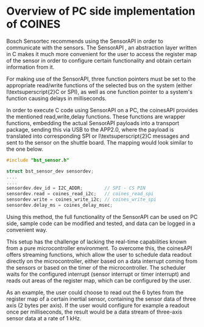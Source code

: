 # Overview of PC side implementation of COINES

Bosch Sensortec recommends using the SensorAPI in order to communicate with the sensors.
The SensorAPI , an abstraction layer written in C makes it much more convenient for the user to access the register map of the sensor in order to configure certain functionality and obtain certain information from it.

For making use of the SensorAPI, three function pointers must be set to the appropriate read/write functions of the selected bus on the system (either I\textsuperscript{2}C or SPI), as well as one function pointer to a system's function causing delays in milliseconds.

In order to execute C code using SensorAPI on a PC, the coinesAPI provides the mentioned read,write,delay functions. These functions are wrapper functions, embedding the actual SensorAPI payloads into a transport package, sending this via USB to the APP2.0, where the payload is translated into corresponding SPI or I\textsuperscript{2}C messages and sent to the sensor on the shuttle board.
The mapping would look similar to the one below.

```C
#include "bst_sensor.h"

struct bst_sensor_dev sensordev;
....
....
sensordev.dev_id = I2C_ADDR;        // SPI - CS PIN
sensordev.read = coines_read_i2c;   // coines_read_spi
sensordev.write = coines_write_i2c; // coines_write_spi
sensordev.delay_ms = coines_delay_msec;
```

Using this method, the full functionality of the SensorAPI can be used on PC side, sample code can be modified and tested, and data can be logged in a convenient way.

This setup has the challenge of lacking the real-time capabilities known from a pure microcontroller environment.
To overcome this, the coinesAPI offers streaming functions, which allow the user to schedule data readout directly on the microcontroller, either based on a data interrupt coming from the sensors or based on the timer of the microcontroller.
The scheduler waits for the configured interrupt (sensor interrupt or timer interrupt) and reads out areas of the register map, which can be configured by the user.

As an example, the user could choose to read out the 6 bytes from the register map of a certain inertial sensor, containing the sensor data of three axis (2 bytes per axis).
If the user would configure for example a readout once per milliseconds, the result would be a data stream of three-axis sensor data at a rate of 1 kHz.